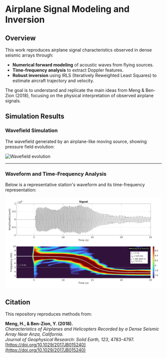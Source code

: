 # Airplane Signal Modeling and Inversion 
## Overview

This work reproduces airplane signal characteristics observed in dense seismic arrays through:

- **Numerical forward modeling** of acoustic waves from flying sources.
- **Time-frequency analysis** to extract Doppler features.
- **Robust inversion** using IRLS (Iteratively Reweighted Least Squares) to estimate aircraft trajectory and velocity.

The goal is to understand and replicate the main ideas from Meng & Ben-Zion (2018), focusing on the physical interpretation of observed airplane signals.

## Simulation Results

###  Wavefield Simulation

The wavefield generated by an airplane-like moving source, showing pressure field evolution:

![Wavefield evolution](modeling/FD2D/output/frames/wavefield.gif)

---

###  Waveform and Time-Frequency Analysis

Below is a representative station's waveform and its time-frequency representation:

![Time-Frequency Analysis](modeling/FD2D/output/tf.jpg)

## Citation
This repository reproduces methods from:

**Meng, H., & Ben-Zion, Y. (2018).**  
*Characteristics of Airplanes and Helicopters Recorded by a Dense Seismic Array Near Anza, California.*  
_Journal of Geophysical Research: Solid Earth, 123_, 4783-4797.  
[https://doi.org/10.1029/2017JB015240](https://doi.org/10.1029/2017JB015240)



